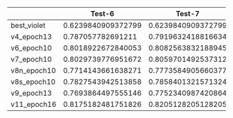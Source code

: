 |             | Test-6             | Test-7             | Test-8             | Test-9             | Test-11            |
| ----------- | ------------------ | ------------------ | ------------------ | ------------------ | ------------------ |
| best_violet | 0.6239840909372799 | 0.6239840909372799 | 0.625176262802658  | 0.6239840584379687 |                    |
| v4_epoch13  | 0.787057782691211  | 0.7919632418816634 | 0.7973127789928979 | 0.7870578206508623 |                    |
| v6_epoch10  | 0.8018922672840053 | 0.8082563832188945 | 0.8108108108108107 | 0.8018922735331964 |                    |
| v7_epoch10  | 0.8029739776951672 | 0.8059701492537312 | 0.8059701492537312 | 0.8029739776951672 |                    |
| v8n_epoch10 | 0.7714143661638271 | 0.7773584905660377 | 0.7773584905660377 | 0.7714143441232963 | 0.7714142499986663 |
| v8s_epoch10 | 0.7827543942513858 | 0.7858401321571324 | 0.7812394750133469 | 0.7827544160591913 | 0.7827544020073853 |
| v9_epoch13  | 0.7693864497555146 | 0.7752340987420864 | 0.7750404473645147 | 0.7693864029423825 | 0.7693865263248164 |
| v11_epoch16 | 0.8175182481751826 | 0.8205128205128205 | 0.8205128205128205 | 0.8145454545454546 | 0.8175182481751826 |
